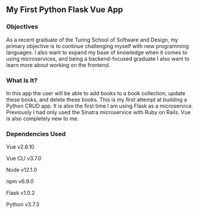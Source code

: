 ## My First Python Flask Vue App

### Objectives

As a recent graduate of the Turing School of Software and Design, my primary objective is to continue challenging
myself with new programming languages. I also want to expand my base of knowledge when it comes to using microservices,
and being a backend-focused graduate I also want to learn more about working on the frontend.

### What Is It?
In this app the user will be able to add books to a book collection, update
these books, and delete these books. This is my first attempt at building a Python CRUD app. 
It is also the first time I am using Flask as a microservice. Previously I had only used 
the Sinatra microservice with Ruby on Rails. Vue is also completely new to me.

### Dependencies Used

<p>Vue v2.6.10</p>
<p>Vue CLI v3.7.0</p>
<p>Node v12.1.0</p>
npm v6.9.0</p>
<p>Flask v1.0.2</p>
<p>Python v3.7.3</p>
